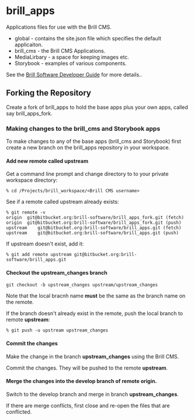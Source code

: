 # brill_apps 

Applications files for use with the Brill CMS.

- global - contains the site.json file which specifies the default applicaiton.
- brill_cms - the Brill CMS Applications.
- MediaLirbary - a space for keeping images etc.
- Storybook - examples of various components.

See the [Brill Software Developer Guide](https://www.brill.software/brill_software/developers_guide "Developers Guide") for more details..

## Forking the Repository

Create a fork of brill_apps to hold the base apps plus your own apps, called say brill_apps_fork.

### Making changes to the brill_cms and Storybook apps

To make changes to any of the base apps (brill_cms and Storybook) first create a new branch on the brill_apps
repository in your workspace.

#### Add new remote called upstream

Get a command line prompt and change directory to to your private workspace directory:
```
% cd /Projects/brill_workspace/<Brill CMS username>
```

See if a remote called upstream already exists: 

```
% git remote -v
origin	git@bitbucket.org:brill-software/brill_apps_fork.git (fetch)
origin	git@bitbucket.org:brill-software/brill_apps_fork.git (push)
upstream	git@bitbucket.org:brill-software/brill_apps.git (fetch)
upstream	git@bitbucket.org:brill-software/brill_apps.git (push)
```
If upstream doesn't exist, add it:

```
% git add remote upstream git@bitbucket.org:brill-software/brill_apps.git
```

#### Checkout the upstream_changes branch

```
git checkout -b upstream_changes upstream/upstream_changes
```

Note that the local bracnh name **must** be the same as the branch name on the remote.

If the branch doesn't already exist in the remote, push the local branch to
remote **upstream**:

```
% git push -u upstream upstream_changes
```

#### Commit the changes

Make the change in the branch **upstream_changes** using the Brill CMS.

Commit the changes. They will be pushed to the remote **upstream**.

#### Merge the changes into the develop branch of remote <b>origin</b>.

Switch to the develop branch and merge in branch **upstream_changes**.

If there are merge conflicts, first close and re-open the files that are conflicted.
